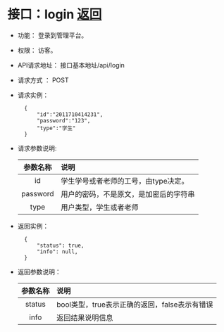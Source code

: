 
# 接口：login  [返回](../README.md)

- 功能：
    登录到管理平台。
    
- 权限：
    访客。    
    
- API请求地址： 
    接口基本地址/api/login

- 请求方式 ：
    POST

- 请求实例：

        {
            "id":"2011710414231",
            "password":"123",
            "type":"学生"
        }
        
- 请求参数说明:        

  |参数名称|说明|
  |:---------:|:--------------------------------------------------------|      
  |id|学生学号或者老师的工号，由type决定。|
  |password|用户的密码，不是原文，是加密后的字符串| 
  |type|用户类型，学生或者老师|
  
- 返回实例：

        { 
            "status": true,
            "info": null,    
        }
 
- 返回参数说明：    
 
  |参数名称|说明|
  |:---------:|:--------------------------------------------------------|      
  |status|bool类型，true表示正确的返回，false表示有错误|
  |info|返回结果说明信息|


